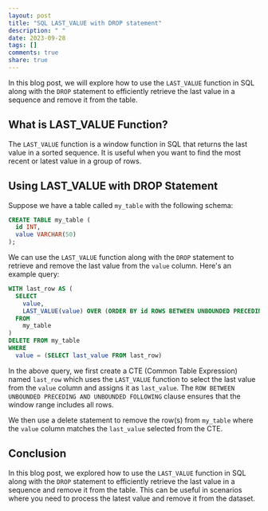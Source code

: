 ```yaml
---
layout: post
title: "SQL LAST_VALUE with DROP statement"
description: " "
date: 2023-09-28
tags: []
comments: true
share: true
---
```


In this blog post, we will explore how to use the `LAST_VALUE` function in SQL along with the `DROP` statement to efficiently retrieve the last value in a sequence and remove it from the table.

## What is LAST_VALUE Function?

The `LAST_VALUE` function is a window function in SQL that returns the last value in a sorted sequence. It is useful when you want to find the most recent or latest value in a group of rows.

## Using LAST_VALUE with DROP Statement

Suppose we have a table called `my_table` with the following schema:

```sql
CREATE TABLE my_table (
  id INT,
  value VARCHAR(50)
);
```

We can use the `LAST_VALUE` function along with the `DROP` statement to retrieve and remove the last value from the `value` column. Here's an example query:

```sql
WITH last_row AS (
  SELECT
    value,
    LAST_VALUE(value) OVER (ORDER BY id ROWS BETWEEN UNBOUNDED PRECEDING AND UNBOUNDED FOLLOWING) AS last_value
  FROM
    my_table
)
DELETE FROM my_table
WHERE
  value = (SELECT last_value FROM last_row)
```

In the above query, we first create a CTE (Common Table Expression) named `last_row` which uses the `LAST_VALUE` function to select the last value from the `value` column and assigns it as `last_value`. The `ROW BETWEEN UNBOUNDED PRECEDING AND UNBOUNDED FOLLOWING` clause ensures that the window range includes all rows.

We then use a delete statement to remove the row(s) from `my_table` where the `value` column matches the `last_value` selected from the CTE.

## Conclusion

In this blog post, we explored how to use the `LAST_VALUE` function in SQL along with the `DROP` statement to efficiently retrieve the last value in a sequence and remove it from the table. This can be useful in scenarios where you need to process the latest value and remove it from the dataset.